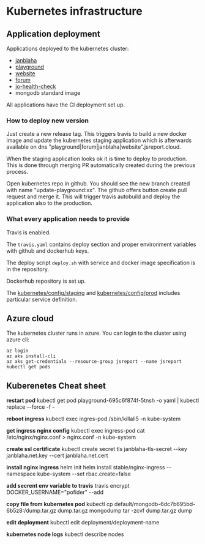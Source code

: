 
# Kubernetes infrastructure

## Application deployment

Applications deployed to the kubernetes cluster:
- [janblaha](https://github.com/pofider/janblaha)
- [playground](https://github.com/jsreport/playground)
- [website](https://github.com/jsreport/website)
- [forum](https://github.com/jsreport/forum)
- [jo-health-check](https://github.com/pofider/johealthcheck)
- mongodb standard image

All applications have the CI deployment set up. 

### How to deploy new version
Just create a new release tag. This triggers travis to build a new docker image and update the kubernetes staging application which is afterwards available on dns "playground|forum|janblaha|website".jsreport.cloud. 

When the staging application looks ok it is time to deploy to production. This is done through merging PR automatically created during the previous process. 

Open kubernetes repo in github. You should see the new branch created with name "update-playground:xx". The github offers button create pull request and merge it. This will trigger travis autobuild and deploy the application also to the production.

### What every application needs to provide

Travis is enabled.

The `travis.yaml` contains deploy section and proper environment variables with github and dockerhub keys.

The deploy script  `deploy.sh` with service and docker image specification is in the repository.

Dockerhub repository is set up.

The [kubernetes/config/staging](https://github.com/pofider/kubernetes/tree/master/config/staging) and [kubernetes/config/prod](https://github.com/pofider/kubernetes/tree/master/config/staging) includes particular service definition.

## Azure cloud

The kubernetes cluster runs in azure. You can login to the cluster using azure cli:
```
az login
az aks install-cli
az aks get-credentials --resource-group jsreport --name jsreport
kubectl get pods
```


## Kuberenetes Cheat sheet

**restart pod**
kubectl get pod playground-695c6f874f-5tnsh -o yaml | kubectl replace --force -f -

**reboot ingress**
kubectl exec ingres-pod /sbin/killall5 -n kube-system

**get ingress nginx config**
kubectl exec ingress-pod cat /etc/nginx/nginx.conf > nginx.conf -n kube-system

**create ssl certificate**
kubectl create secret tls janblaha-tls-secret --key janblaha.net.key --cert janblaha.net.cert

**install nginx ingress**
helm init
helm install stable/nginx-ingress --namespace kube-system --set rbac.create=false

**add secrent env variable to travis**
travis encrypt DOCKER_USERNAME="pofider" --add

**copy file from kubernetes pod**
kubectl cp default/mongodb-6dc7b695bd-6b5z8:/dump.tar.gz dump.tar.gz
mongodump
tar -zcvf dump.tar.gz dump

**edit deployment**
kubectl edit deployment/deployment-name

**kubernetes node logs**
kubectl describe nodes